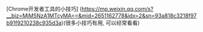 
[Chrome开发者工具的小技巧]
(https://mp.weixin.qq.com/s?__biz=MjM5NzA1MTcyMA==&mid=2651162778&idx=2&sn=93a818c3218f97b91f9210238c935d3a)(很多小技巧有用, 可以经常看看)
